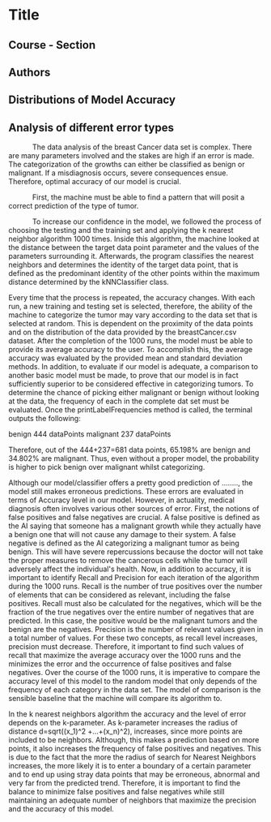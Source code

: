 # Title
## Course - Section
## Authors

## Distributions of Model Accuracy

## Analysis of different error types
&nbsp;&nbsp;&nbsp;&nbsp;&nbsp;&nbsp;&nbsp;&nbsp;&nbsp;&nbsp;&nbsp;&nbsp;The data analysis of the breast Cancer data set is complex. There are many parameters involved and the stakes are high if an error is made. The categorization of the growths can either be classified as benign or malignant. If a misdiagnosis occurs, severe consequences ensue. Therefore, optimal accuracy of our model is crucial.

&nbsp;&nbsp;&nbsp;&nbsp;&nbsp;&nbsp;&nbsp;&nbsp;&nbsp;&nbsp;&nbsp;&nbsp;First, the machine must be able to find a pattern that will posit a correct prediction of the type of tumor.

&nbsp;&nbsp;&nbsp;&nbsp;&nbsp;&nbsp;&nbsp;&nbsp;&nbsp;&nbsp;&nbsp;&nbsp;To increase our confidence in the model, we followed the process of choosing the testing and the training set and applying the k nearest neighbor algorithm 1000 times.
Inside this algorithm, the machine looked at the distance between the target data point parameter and the values of the parameters surrounding it. Afterwards, the program classifies the nearest neighbors and determines the identity of the target data point, that is defined as the predominant identity of the other points within the maximum distance determined by the kNNClassifier class.

 Every time that the process is repeated, the accuracy changes. With each run, a new training and testing set is selected, therefore, the ability of the machine to categorize the tumor may vary according to the data set that is selected at random. This is dependent on the proximity of the data points and on the distribution of the data provided by the breastCancer.csv dataset. After the completion of the 1000 runs, the model must be able to provide its average accuracy to the user. To accomplish this, the average accuracy was evaluated by the provided mean and standard deviation methods. In addition, to evaluate if our model is adequate, a comparison to another basic model must be made, to prove that our model is in fact sufficiently superior to be considered effective in categorizing tumors.
To determine the chance of picking either malignant or benign without looking at the data, the frequency of each in the complete dat set must be evaluated. Once the printLabelFrequencies method is called, the terminal outputs the following:

benign 444 dataPoints
 malignant 237 dataPoints

Therefore, out of the 444+237=681 data points, 65.198\% are benign and 34.802\% are malignant. Thus, even without a proper model, the probability is higher to pick benign over malignant whilst categorizing.

Although our model/classifier offers a pretty good prediction of ........, the model still makes erroneous predictions. These errors are evaluated in terms of Accuracy level in our model. However, in actuality, medical diagnosis often involves various other sources of error. First, the notions of false positives and false negatives are crucial. A false positive is defined as the AI saying that someone has a malignant growth while they actually have a benign one that will not cause any damage to their system.
 A false negative is defined as the AI categorizing a malignant tumor as being benign. This will have severe repercussions because the doctor will not take the proper measures to remove the cancerous cells while the tumor will adversely affect the individual's health.
Now, in addition to accuracy, it is important to identify Recall and Precision for each iteration of the algorithm during the 1000 runs.
Recall  is the number of true positives over the number of elements that can be considered as relevant, including the false positives. Recall must also be calculated for the negatives, which will be the fraction of the true negatives over the entire number of negatives that are predicted. In this case, the positive would be the malignant tumors and the benign are the negatives.
Precision is the number of relevant values given in a total number of values. For these two concepts, as recall level increases, precision must decrease. Therefore, it important to find such values of recall that maximize the average accuracy over the 1000 runs and the minimizes the error and the occurrence of false positives and false negatives.
 Over the course of the 1000 runs, it is imperative to compare the accuracy level of this model to the random model that only depends of the frequency of each category in the data set. The model of comparison is the sensible baseline that the machine will compare its algorithm to.

In the k nearest neighbors algorithm the accuracy and the level of error depends on the k-parameter. As k-parameter increases the radius of distance d=sqrt((x_1)^2 +...+(x_n)^2), increases, since more points are included to be neighbors. Although, this makes a prediction based on more points, it also increases the frequency of false positives and negatives. This is due to the fact that the more the radius of search for Nearest Neighbors increases, the more likely it is to enter a boundary of a certain parameter and to end up using stray data points that may be erroneous, abnormal and very far from the predicted trend. Therefore, it is important to find the balance to minimize false positives and false negatives while still maintaining an adequate number of neighbors that maximize the precision and the accuracy of this model.

